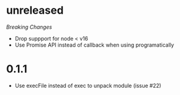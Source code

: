 # unreleased

_Breaking Changes_

- Drop suppport for node < v16
- Use Promise API instead of callback when using programatically

# 0.1.1

- Use execFile instead of exec to unpack module (issue #22)
